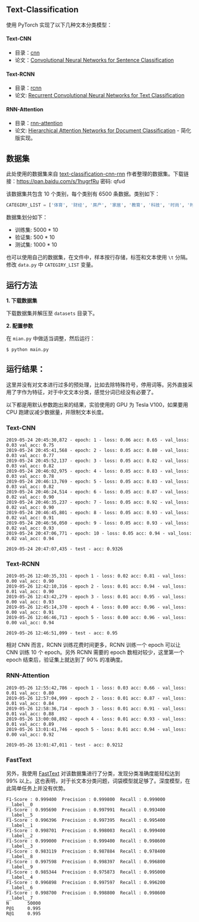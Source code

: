 ## Text-Classification

使用 PyTorch 实现了以下几种文本分类模型：

#### Text-CNN

- 目录：[cnn](./cnn)
- 论文：[Convolutional Neural Networks for Sentence Classification](https://arxiv.org/pdf/1408.5882.pdf)

#### Text-RCNN

- 目录：[rcnn](./rcnn)
- 论文: [Recurrent Convolutional Neural Networks for Text Classification](https://www.aaai.org/ocs/index.php/AAAI/AAAI15/paper/view/9745/9552)

#### RNN-Attention

- 目录：[rnn-attention](./rnn-attention)
- 论文: [Hierarchical Attention Networks for Document Classification](https://www.aclweb.org/anthology/N16-1174) - 简化版实现。

## 数据集

此处使用的数据集来自 [text-classification-cnn-rnn](https://github.com/gaussic/text-classification-cnn-rnn) 作者整理的数据集。下载链接：https://pan.baidu.com/s/1hugrfRu 密码: qfud

该数据集共包含 10 个类别，每个类别有 6500 条数据。类别如下：

```python
CATEGIRY_LIST = ['体育', '财经', '房产', '家居', '教育', '科技', '时尚', '时政', '游戏', '娱乐']
```

数据集划分如下：

- 训练集: 5000 * 10
- 验证集: 500 * 10
- 测试集: 1000 * 10

也可以使用自己的数据集，在文件中，样本按行存储，标签和文本使用 `\t` 分隔。修改 `data.py` 中 `CATEGIRY_LIST` 变量。

## 运行方法

**1. 下载数据集**

下载数据集并解压至 `datasets` 目录下。

**2. 配置参数**

在 `mian.py` 中做适当调整，然后运行：

```
$ python main.py
```

## 运行结果：

这里并没有对文本进行过多的预处理，比如去除特殊符号，停用词等。另外直接采用了字作为特征，对于中文文本分类，感觉分词已经没有必要了。

以下都是用默认参数跑出来的结果，实验使用的 GPU 为 Tesla V100，如果要用 CPU 跑建议减少数据量，并限制文本长度。

### Text-CNN

```
2019-05-24 20:45:30,872 - epoch: 1 - loss: 0.06 acc: 0.65 - val_loss: 0.03 val_acc: 0.75
2019-05-24 20:45:41,568 - epoch: 2 - loss: 0.05 acc: 0.80 - val_loss: 0.03 val_acc: 0.77
2019-05-24 20:45:52,137 - epoch: 3 - loss: 0.05 acc: 0.82 - val_loss: 0.03 val_acc: 0.82
2019-05-24 20:46:02,975 - epoch: 4 - loss: 0.05 acc: 0.83 - val_loss: 0.03 val_acc: 0.78
2019-05-24 20:46:13,769 - epoch: 5 - loss: 0.05 acc: 0.83 - val_loss: 0.03 val_acc: 0.82
2019-05-24 20:46:24,514 - epoch: 6 - loss: 0.05 acc: 0.87 - val_loss: 0.02 val_acc: 0.90
2019-05-24 20:46:35,237 - epoch: 7 - loss: 0.05 acc: 0.92 - val_loss: 0.02 val_acc: 0.90
2019-05-24 20:46:45,801 - epoch: 8 - loss: 0.05 acc: 0.93 - val_loss: 0.02 val_acc: 0.91
2019-05-24 20:46:56,050 - epoch: 9 - loss: 0.05 acc: 0.93 - val_loss: 0.02 val_acc: 0.93
2019-05-24 20:47:06,771 - epoch: 10 - loss: 0.05 acc: 0.94 - val_loss: 0.02 val_acc: 0.94

2019-05-24 20:47:07,435 - test - acc: 0.9326
```

### Text-RCNN

```
2019-05-26 12:40:35,331 - epoch 1 - loss: 0.02 acc: 0.81 - val_loss: 0.00 val_acc: 0.90
2019-05-26 12:42:10,316 - epoch 2 - loss: 0.01 acc: 0.94 - val_loss: 0.01 val_acc: 0.90
2019-05-26 12:43:42,279 - epoch 3 - loss: 0.01 acc: 0.95 - val_loss: 0.00 val_acc: 0.93
2019-05-26 12:45:14,370 - epoch 4 - loss: 0.00 acc: 0.96 - val_loss: 0.00 val_acc: 0.91
2019-05-26 12:46:46,713 - epoch 5 - loss: 0.00 acc: 0.96 - val_loss: 0.00 val_acc: 0.94

2019-05-26 12:46:51,099 - test - acc: 0.95
```

相对 CNN 而言，RCNN 训练花费时间更多，RCNN 训练一个 epoch 可以让 CNN 训练 10 个 epoch。另外 RCNN 需要的 epoch 数相对较少，这里第一个 epoch 结束后，验证集上就达到了 90% 的准确度。

### RNN-Attention

```
2019-05-26 12:55:42,786 - epoch 1 - loss: 0.03 acc: 0.66 - val_loss: 0.01 val_acc: 0.80
2019-05-26 12:57:04,999 - epoch 2 - loss: 0.01 acc: 0.87 - val_loss: 0.01 val_acc: 0.84
2019-05-26 12:58:36,714 - epoch 3 - loss: 0.01 acc: 0.91 - val_loss: 0.01 val_acc: 0.88
2019-05-26 13:00:08,892 - epoch 4 - loss: 0.01 acc: 0.93 - val_loss: 0.01 val_acc: 0.89
2019-05-26 13:01:41,746 - epoch 5 - loss: 0.01 acc: 0.94 - val_loss: 0.00 val_acc: 0.92

2019-05-26 13:01:47,011 - test - acc: 0.9212
```

### FastText

另外，我使用 [FastText](https://fasttext.cc/) 对该数据集进行了分类，发现分类准确度能轻松达到 99% 以上。这也表明，对于长文本分类问题，词袋模型就足够了。深度模型，在此简单任务上并没有优势。

```
F1-Score : 0.999400  Precision : 0.999800  Recall : 0.999000   __label__0
F1-Score : 0.995690  Precision : 0.997991  Recall : 0.993400   __label__5
F1-Score : 0.996396  Precision : 0.997395  Recall : 0.995400   __label__1
F1-Score : 0.998701  Precision : 0.998003  Recall : 0.999400   __label__2
F1-Score : 0.999000  Precision : 0.999400  Recall : 0.998600   __label__3
F1-Score : 0.983119  Precision : 0.987884  Recall : 0.978400   __label__8
F1-Score : 0.997598  Precision : 0.998397  Recall : 0.996800   __label__9
F1-Score : 0.985344  Precision : 0.975873  Recall : 0.995000   __label__4
F1-Score : 0.996898  Precision : 0.997597  Recall : 0.996200   __label__6
F1-Score : 0.998700  Precision : 0.998800  Recall : 0.998600   __label__7
N       50000
P@1     0.995
R@1     0.995
```
